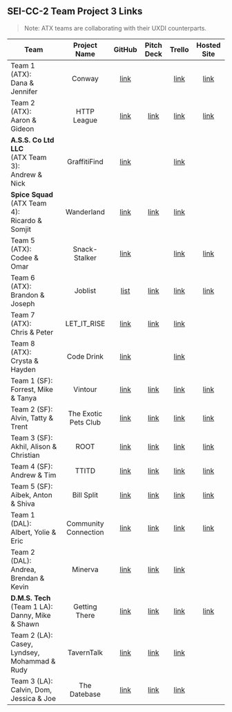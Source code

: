 ## SEI-CC-2 Team Project 3 Links

> Note: ATX teams are collaborating with their UXDI counterparts.

| Team | Project Name | GitHub | Pitch Deck | Trello | Hosted Site |
|---|:---:|:---:|:---:|:---:|:---:|
| Team 1 (ATX):<br>Dana & Jennifer | Conway | [link](https://github.com/dhagandev/Unit3Project) |  | [link](https://trello.com/b/jHr5SFtx/unit3project) | [link](https://conwayproject.herokuapp.com/) |
| Team 2 (ATX):<br>Aaron & Gideon |  HTTP League |[link](https://github.com/http-league/http-league)  | [link](https://docs.google.com/presentation/d/1g35tnrtQPxUHL2NL_ak6E4nQDlHGB16s6Vh81Elfc-k/edit?usp=sharing) | [link](https://trello.com/b/urnyQDPG/http-league) | [link](https://http-league-dev.herokuapp.com/) |
| **A.S.S. Co Ltd LLC**<br>(ATX Team 3):<br>Andrew & Nick | GraffitiFind | [link](https://github.com/Nick-Bueltel/asa) |  | [link](https://trello.com/b/0u1c1JGP/gamechangers) |  |
| **Spice Squad**<br>(ATX Team 4):<br>Ricardo & Somjit | Wanderland | [link](https://github.com/rcrdgrc/Wanderland) | [link](https://www.canva.com/design/DADcymrCFdM/9krDwE0Y8CPC-iwA8ycS9A/view?utm_content=DADcymrCFdM&utm_campaign=designshare&utm_medium=link&utm_source=sharebutton) | [link](https://trello.com/b/gDZTSzCy/spicesquads-spicy-project-overview) |  |
| Team 5 (ATX):<br>Codee & Omar| Snack-Stalker | [link](https://github.com/Codeebk/Snack-Stalker) |  | [link](https://trello.com/b/HEPtOEQr/unit-3-project-hackathon) | [link](https://snackstalker1.herokuapp.com/) |
| Team 6 (ATX):<br>Brandon & Joseph | Joblist | [list](https://github.com/emerick23/Hackathon) | [link](https://docs.google.com/presentation/d/1kc3XvsIeVzgbIlXtt-nUMDHYFu5P5O9xVpGlfyfNI_g/edit#slide=id.p) | [link](https://trello.com/b/HsiUm86k/joblist) | [link](https://hidden-sands-65631.herokuapp.com/) |
| Team 7 (ATX):<br>Chris & Peter | LET_IT_RISE | [link](https://github.com/cwill833/LET_IT_RISE) | [link](https://ga-students.slack.com/files/UHLQV4JE8/FKR24RPNJ/let_it_rise.key) | [link](https://trello.com/b/EsG8KODt/get-that-dough-hackathon) |  |
| Team 8 (ATX):<br>Crysta & Hayden | Code Drink | [link](https://github.com/crystadavis1119/CodeDrink) |  | [link](https://trello.com/b/3QguWhbZ/unit-3-code-drink) |  |
| Team 1 (SF):<br>Forrest, Mike & Tanya | Vintour | [link](https://github.com/mikebailey-ga/vintour) | [link](https://docs.google.com/presentation/d/1BFXMDt7YnvX5yl8E61Y58ps3oBS0ez_jZMLkkng9lX0/edit#slide=id.p) | [link](https://trello.com/b/7cPSjQvB/project-3) | [link](https://vintour.herokuapp.com/) |
| Team 2 (SF):<br>Alvin, Tatty & Trent | The Exotic Pets Club | [link](https://github.com/mykindofscum/exoticpetsclub) | [link](https://docs.google.com/presentation/d/1Gr4AlebPRai8eFxScWeK3PNi12YbehMiB4harDjw-tg/edit#slide=id.p) | [link](https://trello.com/b/xwxwrgMU/petslistdotorg) | [link](https://www.exoticpets.club) |
| Team 3 (SF):<br>Akhil, Alison & Christian | ROOT | [link](https://github.com/akhilnn/root_rideshare) | [link](https://docs.google.com/presentation/d/1KDtMc8qAUBIrr6MkYZBnlXvgFjaKHr6-FeIQyYycH3s/edit#slide=id.g35f391192_00) | [link](https://trello.com/b/SIskyi9u/project-3) | [link](https://rootrideshare.herokuapp.com) |
| Team 4 (SF):<br>Andrew & Tim | TTITD | [link](https://github.com/andrew0788/ttitd) | [link](https://docs.google.com/presentation/d/1MzLPRFTHGjvtYRGfRjaRQa3e7376dLfvbbBtZTUQgiw/edit) | [link](https://trello.com/b/Haqze9A9/ttitd) | [link](https://ttitd.herokuapp.com/) |
| Team 5 (SF):<br>Aibek, Anton & Shiva | Bill Split | [link](https://github.com/ayershov777/bill-split) | [link](https://docs.google.com/presentation/d/1qT8hnwsiQn6iAz9UmPNrkVjiGfjtCM54gttM_d54pi4/edit) | [link](https://trello.com/b/V3Vi0Xu7/thing-to-do) | [link](https://bill-splitly.herokuapp.com) |
| Team 1 (DAL):<br>Albert, Yolie & Eric | Community Connection | [link](https://github.com/chung972/SEI-Project-3) |  [link](https://docs.google.com/presentation/d/1abO6JcKWAkcVA561uh2RTfNF8V2jevdhFOSlTHz5Z6A/edit#slide=id.g5bd674c8c1_0_1093)| [link](https://trello.com/b/02zzkynh/project-flow) | [link](https://community-connection.herokuapp.com/) |
| Team 2 (DAL):<br>Andrea, Brendan & Kevin | Minerva | [link](https://github.com/flubbid/Project3_Minerva) | [link](https://docs.google.com/presentation/d/1hNalkJMi3hBVptqdWi6fVQ6a4cy3PoFJ/edit#slide=id.p1) | [link](https://trello.com/b/bQAEtIZ9/main-board) |  |
| **D.M.S. Tech**<br>(Team 1 LA):<br>Danny, Mike & Shawn | Getting There | [link](https://github.com/butonemike/getting-there) | [link](https://drive.google.com/file/d/195h7Z9oeTjeMqbRf32djBkvx_orPwSpt/view) | [link](https://trello.com/b/IlZjX1se/getting-there) | [link](https://getting-there.herokuapp.com/) |
| Team 2 (LA):<br>Casey, Lyndsey, Mohammad & Rudy | TavernTalk | [link](https://github.com/rudyards/TavernTalk) | [link](https://docs.google.com/presentation/d/14M3LxDLLsws4xZtZJ1EjCgDS-CY28tV0QiKDuEbCs9Q/edit#slide=id.p) | [link](https://trello.com/b/xZ6ZH0Zq/project-tavern-insert-clever-name-here) |  |
| Team 3 (LA):<br>Calvin, Dom, Jessica & Joe | The Datebase | [link](https://github.com/daparducci/datebase) | [link](https://drive.google.com/file/d/125bh7PeEoBoJ1UPjLvEkUVVqKkFgyr2B/view) | [link](https://trello.com/b/qub6MDLu/the-dat%C7%9Dbase) |  |
